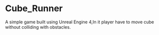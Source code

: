 # Cube_Runner
A simple game built using Unreal Engine 4,In it player have to move cube without colliding with obstacles.
